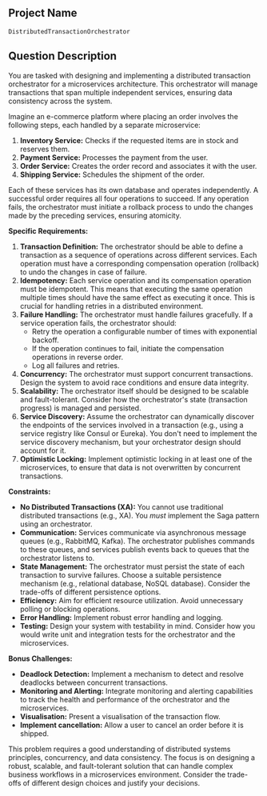 ## Project Name

`DistributedTransactionOrchestrator`

## Question Description

You are tasked with designing and implementing a distributed transaction orchestrator for a microservices architecture. This orchestrator will manage transactions that span multiple independent services, ensuring data consistency across the system.

Imagine an e-commerce platform where placing an order involves the following steps, each handled by a separate microservice:

1.  **Inventory Service:** Checks if the requested items are in stock and reserves them.
2.  **Payment Service:** Processes the payment from the user.
3.  **Order Service:** Creates the order record and associates it with the user.
4.  **Shipping Service:** Schedules the shipment of the order.

Each of these services has its own database and operates independently. A successful order requires all four operations to succeed. If any operation fails, the orchestrator must initiate a rollback process to undo the changes made by the preceding services, ensuring atomicity.

**Specific Requirements:**

1.  **Transaction Definition:** The orchestrator should be able to define a transaction as a sequence of operations across different services.  Each operation must have a corresponding compensation operation (rollback) to undo the changes in case of failure.
2.  **Idempotency:** Each service operation and its compensation operation must be idempotent. This means that executing the same operation multiple times should have the same effect as executing it once. This is crucial for handling retries in a distributed environment.
3.  **Failure Handling:** The orchestrator must handle failures gracefully. If a service operation fails, the orchestrator should:
    *   Retry the operation a configurable number of times with exponential backoff.
    *   If the operation continues to fail, initiate the compensation operations in reverse order.
    *   Log all failures and retries.
4.  **Concurrency:**  The orchestrator must support concurrent transactions.  Design the system to avoid race conditions and ensure data integrity.
5.  **Scalability:** The orchestrator itself should be designed to be scalable and fault-tolerant.  Consider how the orchestrator's state (transaction progress) is managed and persisted.
6.  **Service Discovery:** Assume the orchestrator can dynamically discover the endpoints of the services involved in a transaction (e.g., using a service registry like Consul or Eureka).  You don't need to implement the service discovery mechanism, but your orchestrator design should account for it.
7.  **Optimistic Locking:** Implement optimistic locking in at least one of the microservices, to ensure that data is not overwritten by concurrent transactions.

**Constraints:**

*   **No Distributed Transactions (XA):** You cannot use traditional distributed transactions (e.g., XA). You *must* implement the Saga pattern using an orchestrator.
*   **Communication:**  Services communicate via asynchronous message queues (e.g., RabbitMQ, Kafka). The orchestrator publishes commands to these queues, and services publish events back to queues that the orchestrator listens to.
*   **State Management:** The orchestrator must persist the state of each transaction to survive failures. Choose a suitable persistence mechanism (e.g., relational database, NoSQL database).  Consider the trade-offs of different persistence options.
*   **Efficiency:** Aim for efficient resource utilization. Avoid unnecessary polling or blocking operations.
*   **Error Handling:** Implement robust error handling and logging.
*   **Testing:** Design your system with testability in mind.  Consider how you would write unit and integration tests for the orchestrator and the microservices.

**Bonus Challenges:**

*   **Deadlock Detection:**  Implement a mechanism to detect and resolve deadlocks between concurrent transactions.
*   **Monitoring and Alerting:** Integrate monitoring and alerting capabilities to track the health and performance of the orchestrator and the microservices.
*   **Visualisation:** Present a visualisation of the transaction flow.
*   **Implement cancellation:** Allow a user to cancel an order before it is shipped.

This problem requires a good understanding of distributed systems principles, concurrency, and data consistency. The focus is on designing a robust, scalable, and fault-tolerant solution that can handle complex business workflows in a microservices environment. Consider the trade-offs of different design choices and justify your decisions.

